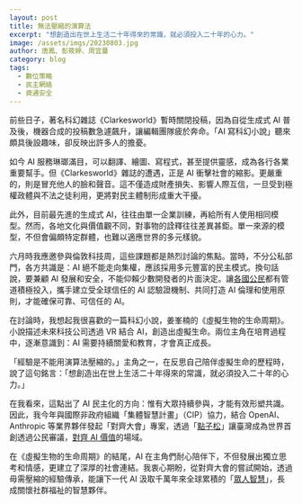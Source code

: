 ```yaml
---
layout: post
title: 無法壓縮的演算法
excerpt: "想創造出在世上生活二十年得來的常識，就必須投入二十年的心力。"
image: /assets/imgs/20230803.jpg
author: 唐鳳、彭筱婷、周宜蔓
category: blog
tags:
  - 數位策略
  - 民主網絡
  - 資通安全
---
```


前些日子，著名科幻雜誌《Clarkesworld》暫時關閉投稿，因為自從生成式 AI 普及後，機器合成的投稿數急遽飆升，讓編輯團隊疲於奔命。「AI 寫科幻小說」聽來頗具後設趣味，卻反映出許多人的擔憂。

如今 AI 服務琳瑯滿目，可以翻譯、繪圖、寫程式，甚至提供靈感，成為各行各業重要幫手。但《Clarkesworld》雜誌的遭遇，正是 AI 衝擊社會的縮影。更嚴重的，則是冒充他人的臉和聲音。這不僅造成財產損失、影響人際互信，一旦受到極權政體與不法之徒利用，更將對民主體制形成重大干擾。

此外，目前最先進的生成式 AI，往往由單一企業訓練，再給所有人使用相同模型。然而，各地文化與價值觀不同，對事物的詮釋往往差異甚鉅。單一來源的模型，不但會偏頗特定群體，也難以適應世界的多元樣貌。

六月時我應邀參與倫敦科技周，這些課題都是熱烈討論的焦點。當時，不分公私部門，各方共識是：AI 絕不能走向集權，應該採用多元豐富的民主模式。換句話說，要兼顧 AI 發展和安全，不能仰賴少數開發者的片面決定。讓[各國公民](https://fortune.com/2023/06/20/why-picking-citizens-at-random-best-way-to-govern-ai-revolution-tech-politics/)都有管道積極投入，攜手建立受全球信任的 AI 認驗證機制、共同打造 AI 倫理和使用原則，才能確保可靠、可信任的 AI。

在討論時，我想起我很喜歡的一篇科幻小說，姜峯楠的《虛擬生物的生命周期》。小說描述未來科技公司透過 VR 結合 AI，創造出虛擬生命。兩位主角在培育過程中，逐漸意識到：AI 需要持續關愛和教育，才會真正成長。

「經驗是不能用演算法壓縮的。」主角之一，在反思自己陪伴虛擬生命的歷程時，說了這句銘言：「想創造出在世上生活二十年得來的常識，就必須投入二十年的心力。」

在我看來，這點出了 AI 民主化的方向：惟有大眾持續參與，才能有效形塑共識。因此，我今年與國際非政府組織「集體智慧計畫」（CIP）協力，結合 OpenAI、Anthropic 等業界夥伴發起「對齊大會」專案，透過「[點子松](https://ideathon.tw/polis)」讓臺灣成為世界首創透過公民審議，[對齊 AI 價值](https://talk.polis.tw/)的場域。

在《虛擬生物的生命周期》的結尾，AI 在主角們耐心陪伴下，不但發展出獨立思考和情感，更建立了深厚的社會連結。我衷心期盼，從對齊大會的嘗試開始，透過毋需壓縮的經驗傳承，能讓下一代 AI 汲取千萬年來全球累積的「[眾人智慧](https://cip.org/research/democratizing-ai)」，長成關懷社群福祉的智慧夥伴。
